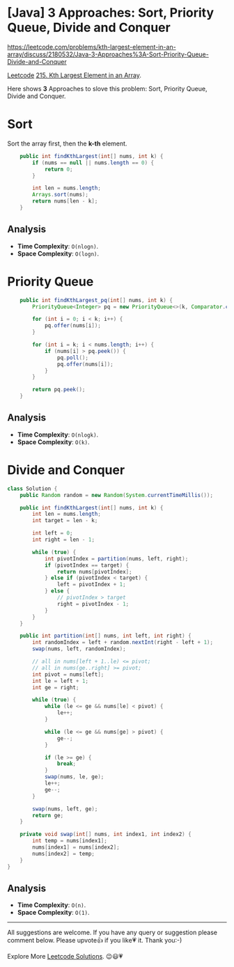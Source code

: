 # [Java] 3 Approaches: Sort, Priority Queue, Divide and Conquer

https://leetcode.com/problems/kth-largest-element-in-an-array/discuss/2180532/Java-3-Approaches%3A-Sort-Priority-Queue-Divide-and-Conquer

[Leetcode](https://leetcode.com/) [215. Kth Largest Element in an Array](https://leetcode.com/problems/kth-largest-element-in-an-array/).

Here shows **3** Approaches to slove this problem: Sort, Priority Queue, Divide and Conquer.

# Sort

Sort the array first, then the **k-th** element.

```java
    public int findKthLargest(int[] nums, int k) {
        if (nums == null || nums.length == 0) {
            return 0;
        }

        int len = nums.length;
        Arrays.sort(nums);
        return nums[len - k];
    }
```

## Analysis

- **Time Complexity**: `O(nlogn)`.
- **Space Complexity**: `O(logn)`.

# Priority Queue


```java
    public int findKthLargest_pq(int[] nums, int k) {
        PriorityQueue<Integer> pq = new PriorityQueue<>(k, Comparator.comparingInt(a -> a));

        for (int i = 0; i < k; i++) {
            pq.offer(nums[i]);
        }

        for (int i = k; i < nums.length; i++) {
            if (nums[i] > pq.peek()) {
                pq.poll();
                pq.offer(nums[i]);
            }
        }

        return pq.peek();
    }
```

## Analysis

- **Time Complexity**: `O(nlogk)`.
- **Space Complexity**: `O(k)`.


# Divide and Conquer



```java
class Solution {
    public Random random = new Random(System.currentTimeMillis());

    public int findKthLargest(int[] nums, int k) {
        int len = nums.length;
        int target = len - k;

        int left = 0;
        int right = len - 1;

        while (true) {
            int pivotIndex = partition(nums, left, right);
            if (pivotIndex == target) {
                return nums[pivotIndex];
            } else if (pivotIndex < target) {
                left = pivotIndex + 1;
            } else {
                // pivotIndex > target
                right = pivotIndex - 1;
            }
        }
    }

    public int partition(int[] nums, int left, int right) {
        int randomIndex = left + random.nextInt(right - left + 1);
        swap(nums, left, randomIndex);

        // all in nums[left + 1..le) <= pivot;
        // all in nums(ge..right] >= pivot;
        int pivot = nums[left];
        int le = left + 1;
        int ge = right;

        while (true) {
            while (le <= ge && nums[le] < pivot) {
                le++;
            }

            while (le <= ge && nums[ge] > pivot) {
                ge--;
            }

            if (le >= ge) {
                break;
            }
            swap(nums, le, ge);
            le++;
            ge--;
        }

        swap(nums, left, ge);
        return ge;
    }

    private void swap(int[] nums, int index1, int index2) {
        int temp = nums[index1];
        nums[index1] = nums[index2];
        nums[index2] = temp;
    }
}
```

## Analysis

- **Time Complexity**: `O(n)`.
- **Space Complexity**: `O(1)`.


------------

All suggestions are welcome. 
If you have any query or suggestion please comment below.
Please upvote👍 if you like💗 it. Thank you:-)

Explore More [Leetcode Solutions](https://leetcode.com/discuss/general-discussion/1868912/My-Leetcode-Solutions-All-In-One). 😉😃💗

